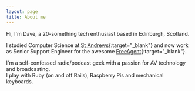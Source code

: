 ```yaml
---
layout: page
title: About me
---
```


Hi, I'm Dave, a 20-something tech enthusiast based in Edinburgh, Scotland.

I studied Computer Science at [St Andrews](http://www.cs.st-andrews.ac.uk){:target="_blank"} and now work as Senior Support Engineer for the awesome [FreeAgent](http://www.freeagent.com){:target="_blank"}.

I'm a self-confessed radio/podcast geek with a passion for AV technology and broadcasting.  
I play with Ruby (on and off Rails), Raspberry Pis and mechanical keyboards.
